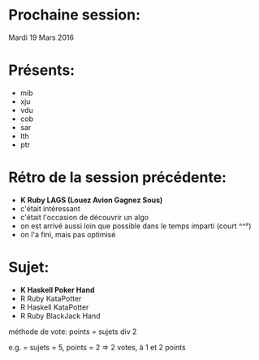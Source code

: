 # Prochaine session:
Mardi 19 Mars 2016

# Présents:
- mib
- xju
- vdu
- cob
- sar
- lth
- ptr

# Rétro de la session précédente:
- **K Ruby LAGS (Louez Avion Gagnez Sous)**
- c'était intéressant
- c'était l'occasion de découvrir un algo
- on est arrivé aussi loin que possible dans le temps imparti (court ^^°)
- on l'a fini, mais pas optimisé

# Sujet:
- **K Haskell Poker Hand**
- R Ruby    KataPotter
- R Haskell KataPotter
- R Ruby    BlackJack Hand

méthode de vote:
points = sujets div 2

e.g. = sujets = 5, points = 2 => 2 votes, à 1 et 2 points
